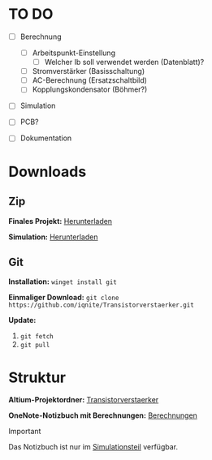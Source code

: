 # TO DO

- [ ] Berechnung
  - [ ] Arbeitspunkt-Einstellung
    - [ ] Welcher Ib soll verwendet werden (Datenblatt)?
  - [ ] Stromverstärker (Basisschaltung)
  - [ ] AC-Berechnung (Ersatzschaltbild)
  - [ ] Kopplungskondensator (Böhmer?)
- [ ] Simulation
- [ ] PCB?
- [ ] Dokumentation


# Downloads

## Zip

**Finales Projekt:** [Herunterladen](https://github.com/iqnite/Transistorverstaerker/archive/refs/heads/main.zip)

**Simulation:** [Herunterladen](https://github.com/iqnite/Transistorverstaerker/archive/refs/heads/sim.zip)


## Git

**Installation:** `winget install git`

**Einmaliger Download:** `git clone https://github.com/iqnite/Transistorverstaerker.git`

**Update:** 

1. `git fetch`
2. `git pull`


# Struktur

**Altium-Projektordner:** [Transistorverstaerker](https://github.com/iqnite/Transistorverstaerker/tree/main/Transistorverstaerker)

**OneNote-Notizbuch mit Berechnungen:** [Berechnungen](https://github.com/iqnite/Transistorverstaerker/tree/main/Berechnungen)

> [!IMPORTANT]
> Das Notizbuch ist nur im [Simulationsteil](https://github.com/iqnite/Transistorverstaerker/tree/sim) verfügbar.
